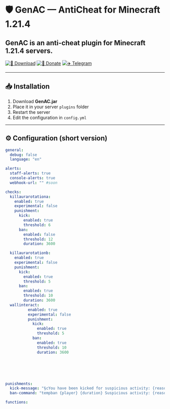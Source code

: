 # 🛡️ GenAC — AntiCheat for Minecraft 1.21.4

GenAC is an anti-cheat plugin for Minecraft 1.21.4 servers.  
---

[![💾 Download](https://img.shields.io/badge/💾_Download-GenAC.jar-brightgreen?style=for-the-badge)](https://github.com/BalanceFiar/GenAC/releases/latest)
[![💖 Donate](https://img.shields.io/badge/💖_Donate-Support-orange?style=for-the-badge)](https://www.donationalerts.com/r/balancefiar)
[![✈️ Telegram](https://img.shields.io/badge/✈️_Telegram-Join-blue?style=for-the-badge)](https://t.me/genanticheat)


---

## 📥 Installation

1. Download **GenAC.jar**
2. Place it in your server `plugins` folder
3. Restart the server
4. Edit the configuration in `config.yml`

---

## ⚙️ Configuration (short version)

```yaml
general:
  debug: false
  language: "en"

alerts:
  staff-alerts: true
  console-alerts: true
  webhook-url: "" #soon

checks:
  killaurarotationa:
    enabled: true
    experimental: false
    punishment:
      kick:
        enabled: true
        threshold: 6
      ban:
        enabled: false
        threshold: 12
        duration: 3600

  killaurarotationb:
    enabled: true
    experimental: false
    punishment:
      kick:
        enabled: true
        threshold: 5
      ban:
        enabled: true
        threshold: 10
        duration: 3600
  wallinteract:
          enabled: true
          experimental: false
          punishment:
            kick:
              enabled: true
              threshold: 5
            ban:
              enabled: true
              threshold: 10
              duration: 3600






punishments:
  kick-message: "§cYou have been kicked for suspicious activity: {reason} ({violations} violations)"
  ban-command: "tempban {player} {duration} Suspicious activity: {reason} ({violations} violations)"

functions:


